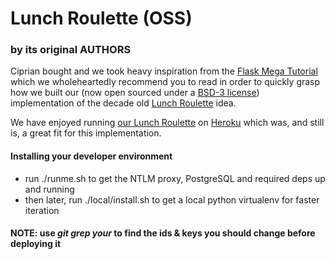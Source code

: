 # Lunch Roulette (OSS)

### by its original AUTHORS

Ciprian bought and we took heavy inspiration from the [Flask Mega Tutorial](https://courses.miguelgrinberg.com/p/flask-mega-tutorial) which we wholeheartedly recommend you to read in order to quickly grasp how we built our (now open sourced under a [BSD-3 license](LICENSE)) implementation of the decade old [Lunch Roulette](https://hbr.org/2013/01/a-new-way-to-network-inside-yo) idea.

We have enjoyed running [our Lunch Roulette](httpsL//www.lunch-roulette.org) on [Heroku](https://www.heroku.com/) which was, and still is, a great fit for this implementation.

#### Installing your developer environment

- run ./runme.sh to get the NTLM proxy, PostgreSQL and required deps up and running
- then later, run ./local/install.sh to get a local python virtualenv for faster iteration

#### NOTE: use _git grep your_ to find the ids & keys you should change before deploying it
